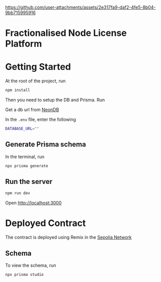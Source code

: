 


https://github.com/user-attachments/assets/2e317fa9-daf2-4fe5-8b04-9bb715995916


# Fractionalised Node License Platform

# Getting Started

At the root of the project, run

```bash
npm install
```

Then you need to setup the DB and Prisma. Run

Get a db url from [NeonDB](https://neon.tech)

In the `.env` file, enter the following
```bash
DATABASE_URL=""
```
## Generate Prisma schema 

In the terminal, run

```bash
npx prisma generate
```
## Run the server

```bash
npm run dev
```

Open [http://localhost:3000](http://localhost:3000)

# Deployed Contract

The contract is deployed using Remix in the 
[Sepolia Network](https://sepolia.etherscan.io/tx/0x873ff9f6a8bb10e424e8d4cb48c1a5c9f95cf73370b15fd6dfd27fcfa0b21da3)

## Schema

To view the schema, run
```bash 
npx prisma studio
```
